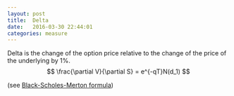```yaml
---
layout: post
title:  Delta
date:   2016-03-30 22:44:01
categories: measure
---
```


Delta is the change of the option price relative to the change of the price of
the underlying by 1%.
$$ \frac{\partial V}{\partial S} = e^{-qT}N(d_1) $$

(see [Black-Scholes-Merton formula](../methods/black-scholes-merton.html))
